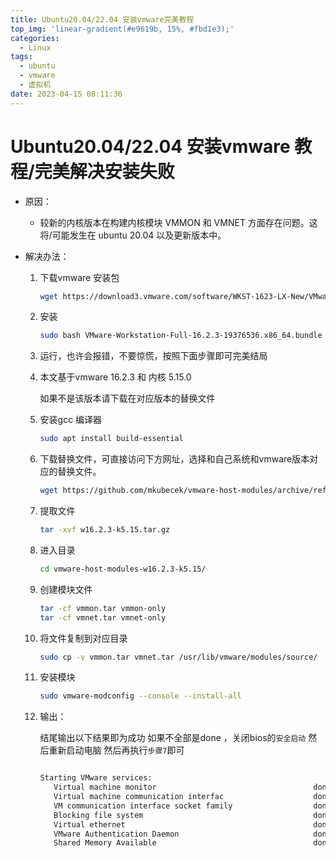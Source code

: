 ```yaml
---
title: Ubuntu20.04/22.04 安装vmware完美教程
top_img: 'linear-gradient(#e9619b, 15%, #fbd1e3);'
categories:
  - Linux
tags:
  - ubuntu
  - vmware
  - 虚拟机
date: 2023-04-15 08:11:36
---
```


# Ubuntu20.04/22.04 安装vmware 教程/完美解决安装失败

* 原因：
  
  * 较新的内核版本在构建内核模块 VMMON 和 VMNET 方面存在问题。这将/可能发生在 ubuntu 20.04 以及更新版本中。

* 解决办法：
  
  1. 下载vmware 安装包

		```bash
        wget https://download3.vmware.com/software/WKST-1623-LX-New/VMware-Workstation-Full-16.2.3-19376536.x86_64.bundle
     ```
  2. 安装

		```bash
        sudo bash VMware-Workstation-Full-16.2.3-19376536.x86_64.bundle
     ```
  3. 运行，也许会报错，不要惊慌，按照下面步骤即可完美结局

  5. 本文基于vmware 16.2.3 和 内核  5.15.0  
     
     如果不是该版本请下载在对应版本的替换文件
  
  2. 安装gcc 编译器
     
     ```bash
     sudo apt install build-essential
     ```
  
  3. 下载替换文件，可直接访问下方网址，选择和自己系统和vmware版本对应的替换文件。
     
     ```bash
     wget https://github.com/mkubecek/vmware-host-modules/archive/refs/tags/w16.2.3-k5.15.tar.gz
     ```
  
  4. 提取文件
     
     ```bash
     tar -xvf w16.2.3-k5.15.tar.gz
     ```
  
  5. 进入目录
     
     ```bash
     cd vmware-host-modules-w16.2.3-k5.15/
     ```
  
  6. 创建模块文件
     
     ```bash
     tar -cf vmmon.tar vmmon-only
     tar -cf vmnet.tar vmnet-only
     ```
  
  7. 将文件复制到对应目录
     
     ```bash
     sudo cp -v vmmon.tar vmnet.tar /usr/lib/vmware/modules/source/
     ```
  
  8. 安装模块
     
     ```bash
     sudo vmware-modconfig --console --install-all
     ```
  
  9. 输出：
     
     结尾输出以下结果即为成功
     如果不全部是done ，关闭bios的`安全启动` 然后重新启动电脑 然后再执行`步骤7`即可
     
     ```bash
     
     Starting VMware services:
        Virtual machine monitor                                   done
        Virtual machine communication interfac                    done
        VM communication interface socket family                  done
        Blocking file system                                      done
        Virtual ethernet                                          done
        VMware Authentication Daemon                              done
        Shared Memory Available                                   done    
     
     ```
